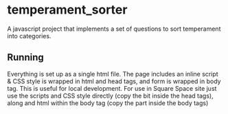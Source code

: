 # temperament_sorter

A javascript project that implements a set of questions to sort temperament into categories.

## Running

Everything is set up as a single html file. The page includes an inline script & CSS style is wrapped in html and head tags, and form is wrapped in body tag. This is useful for local development. For use in Square Space site just use the scripts and CSS style directly (copy the bit inside the head tags), along and html within the body tag (copy the part inside the body tags)

